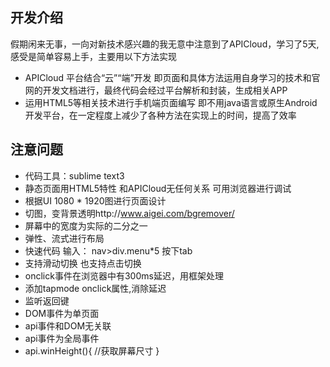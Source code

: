 ## 开发介绍
假期闲来无事，一向对新技术感兴趣的我无意中注意到了APICloud，学习了5天,感受是简单容易上手，主要用以下方法实现
- APICloud 平台结合“云”“端”开发
即页面和具体方法运用自身学习的技术和官网的开发文档进行，最终代码会经过平台解析和封装，生成相关APP
- 运用HTML5等相关技术进行手机端页面编写
即不用java语言或原生Android开发平台，在一定程度上减少了各种方法在实现上的时间，提高了效率
## 注意问题
 - 代码工具：sublime text3 
 - 静态页面用HTML5特性 和APICloud无任何关系 可用浏览器进行调试
 - 根据UI 1080 * 1920图进行页面设计 
 - 切图，变背景透明http://www.aigei.com/bgremover/ 
 - 屏幕中的宽度为实际的二分之一 
 - 弹性、流式进行布局 
 - 快速代码  输入：  nav>div.menu*5  按下tab
 - 支持滑动切换 也支持点击切换 
 - onclick事件在浏览器中有300ms延迟，用框架处理 
 - 添加tapmode onclick属性,消除延迟 
 - 监听返回键
 - DOM事件为单页面
 - api事件和DOM无关联
 - api事件为全局事件
 - api.winHeight(){
    //获取屏幕尺寸
    }
  
